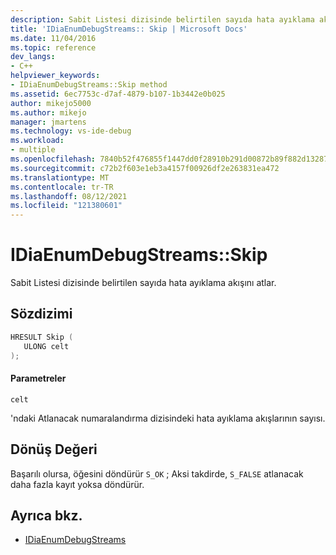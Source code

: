 ```yaml
---
description: Sabit Listesi dizisinde belirtilen sayıda hata ayıklama akışını atlar.
title: 'IDiaEnumDebugStreams:: Skip | Microsoft Docs'
ms.date: 11/04/2016
ms.topic: reference
dev_langs:
- C++
helpviewer_keywords:
- IDiaEnumDebugStreams::Skip method
ms.assetid: 6ec7753c-d7af-4879-b107-1b3442e0b025
author: mikejo5000
ms.author: mikejo
manager: jmartens
ms.technology: vs-ide-debug
ms.workload:
- multiple
ms.openlocfilehash: 7840b52f476855f1447dd0f28910b291d00872b89f882d1328707ae5677961ef
ms.sourcegitcommit: c72b2f603e1eb3a4157f00926df2e263831ea472
ms.translationtype: MT
ms.contentlocale: tr-TR
ms.lasthandoff: 08/12/2021
ms.locfileid: "121380601"
---
```

# <a name="idiaenumdebugstreamsskip"></a>IDiaEnumDebugStreams::Skip
Sabit Listesi dizisinde belirtilen sayıda hata ayıklama akışını atlar.

## <a name="syntax"></a>Sözdizimi

```C++
HRESULT Skip ( 
   ULONG celt
);
```

#### <a name="parameters"></a>Parametreler
 `celt`

'ndaki Atlanacak numaralandırma dizisindeki hata ayıklama akışlarının sayısı.

## <a name="return-value"></a>Dönüş Değeri
 Başarılı olursa, öğesini döndürür `S_OK` ; Aksi takdirde, `S_FALSE` atlanacak daha fazla kayıt yoksa döndürür.

## <a name="see-also"></a>Ayrıca bkz.
- [IDiaEnumDebugStreams](../../debugger/debug-interface-access/idiaenumdebugstreams.md)

